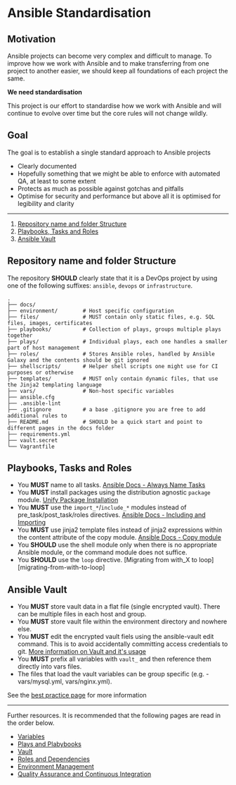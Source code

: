 # Ansible Standardisation

## Motivation

Ansible projects can become very complex and difficult to manage.
To improve how we work with Ansible and to make transferring from one project to another easier, we should keep all
foundations of each project the same.

**We need standardisation**

This project is our effort to standardise how we work with Ansible and will continue to evolve over time but the core
rules will not change wildly.

## Goal

The goal is to establish a single standard approach to Ansible projects
*   Clearly documented
*   Hopefully something that we might be able to enforce with automated QA, at least to some extent
*   Protects as much as possible against gotchas and pitfalls
*   Optimise for security and performance but above all it is optimised for legibility and clarity

---

 1. [Repository name and folder Structure](#repository-name-and-folder-structure)
 2. [Playbooks, Tasks and Roles](#playbooks-tasks-roles)
 3. [Ansible Vault](#ansible-vault)

## Repository name and folder Structure

The repository **SHOULD** clearly state that it is a DevOps project by using one of the following suffixes:
`ansible`, `devops` or `infrastructure`.

```
.
├── docs/
├── environment/        # Host specific configuration
├── files/              # MUST contain only static files, e.g. SQL files, images, certificates
├── playbooks/          # Collection of plays, groups multiple plays together
├── plays/              # Individual plays, each one handles a smaller part of host management
├── roles/              # Stores Ansible roles, handled by Ansible Galaxy and the contents should be git ignored
├── shellscripts/       # Helper shell scripts one might use for CI purposes or otherwise
├── templates/          # MUST only contain dynamic files, that use the Jinja2 templating language
├── vars/               # Non-host specific variables
├── ansible.cfg
├── .ansible-lint
├── .gitignore          # a base .gitignore you are free to add additional rules to
├── README.md           # SHOULD be a quick start and point to different pages in the docs folder
├── requirements.yml
├── vault.secret
└── Vagrantfile
```

## Playbooks, Tasks and Roles

 - You **MUST** name to all tasks. [Ansible Docs - Always Name Tasks][always-name-tasks]
 - You **MUST** install packages using the distribution agnostic `package` module. [Unify Package
   Installation][unify-package-installation]
 - You **MUST** use the `import_*`/`include_*` modules instead of pre_task/post_task/roles directives.
   [Ansible Docs - Including and Importing][including-and-importing]
 - You **MUST** use jinja2 template files instead of jinja2 expressions within the content attribute of the
   copy module. [Ansible Docs - Copy module][copy-module]
 - You **SHOULD** use the shell module only when there is no appropriate Ansible module, or the command module
   does not suffice.
 - You **SHOULD** use the `loop` directive. [Migrating from with_X to loop][migrating-from-with-to-loop]


## Ansible Vault

 - You **MUST** store vault data in a flat file (single encrypted vault). There can be multiple files in each
   host and group.
 - You **MUST** store vault file within the environment directory and nowhere else.
 - You **MUST** edit the encrypted vault fiels using the ansible-vault edit command. This is to avoid accidentally
   committing access credentials to git. [More information on Vault and it's usage](Standards/Vault.md)
 - You **MUST** prefix all variables with `vault_` and then reference them directly into vars files.
 - The files that load the vault variables can be group specific (e.g. - vars/mysql.yml, vars/nginx.yml).

See the [best practice page][variables-and-vault] for more information

---

Further resources. It is recommended that the following pages are read in the order below.

  * [Variables](./Standards/Variables.md)
  * [Plays and Plabybooks](./Standards/Plays.md)
  * [Vault](./Standards/Vault.md)
  * [Roles and Dependencies](./Standards/Roles.md)
  * [Environment Management](./Standards/Environment.md)
  * [Quality Assurance and Continuous Integration](./Standards/QA-CI.md)


[always-name-tasks]: https://docs.ansible.com/ansible/latest/user_guide/playbooks_best_practices.html#always-name-tasks
[unify-package-installation]: https://radeksprta.eu/posts/make-ansible-playbook-distribution-agnostic/
[including-and-importing]: https://docs.ansible.com/ansible/latest/user_guide/playbooks_reuse_includes.html
[copy-module]: https://docs.ansible.com/ansible/latest/modules/copy_module.html#synopsis
[migration-from-with-to-loop]: https://docs.ansible.com/ansible/latest/user_guide/playbooks_loops.html#migrating-from-with-x-to-loop
[variables-and-vault]: https://docs.ansible.com/ansible/latest/user_guide/playbooks_reuse_includes.html
